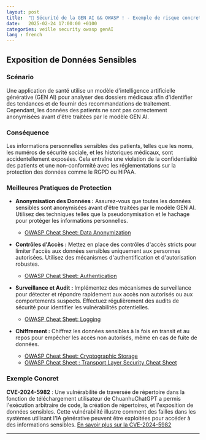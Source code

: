 ```yaml
---
layout: post
title:  "🚀 Sécurité de la GEN AI && OWASP ! - Exemple de risque concret et de ses conséquences - 1/5"
date:   2025-02-24 17:00:00 +0100
categories: veille security owasp genAI 
lang : french
---
```


## Exposition de Données Sensibles

### Scénario

Une application de santé utilise un modèle d'intelligence artificielle générative (GEN AI) pour analyser des dossiers médicaux afin d'identifier des tendances et de fournir des recommandations de traitement. Cependant, les données des patients ne sont pas correctement anonymisées avant d'être traitées par le modèle GEN AI.

### Conséquence

Les informations personnelles sensibles des patients, telles que les noms, les numéros de sécurité sociale, et les historiques médicaux, sont accidentellement exposées. Cela entraîne une violation de la confidentialité des patients et une non-conformité avec les réglementations sur la protection des données comme le RGPD ou HIPAA.

### Meilleures Pratiques de Protection

- **Anonymisation des Données :** Assurez-vous que toutes les données sensibles sont anonymisées avant d'être traitées par le modèle GEN AI. Utilisez des techniques telles que la pseudonymisation et le hachage pour protéger les informations personnelles.
  - [OWASP Cheat Sheet: Data Anonymization](https://cheatsheetseries.owasp.org/cheatsheets/Data_Anonymization_Cheat_Sheet.html)

- **Contrôles d'Accès :** Mettez en place des contrôles d'accès stricts pour limiter l'accès aux données sensibles uniquement aux personnes autorisées. Utilisez des mécanismes d'authentification et d'autorisation robustes.
  - [OWASP Cheat Sheet: Authentication](https://cheatsheetseries.owasp.org/cheatsheets/Authentication_Cheat_Sheet.html)

- **Surveillance et Audit :** Implémentez des mécanismes de surveillance pour détecter et répondre rapidement aux accès non autorisés ou aux comportements suspects. Effectuez régulièrement des audits de sécurité pour identifier les vulnérabilités potentielles.
  - [OWASP Cheat Sheet: Logging](https://cheatsheetseries.owasp.org/cheatsheets/Logging_Cheat_Sheet.html)

- **Chiffrement :** Chiffrez les données sensibles à la fois en transit et au repos pour empêcher les accès non autorisés, même en cas de fuite de données.
  - [OWASP Cheat Sheet: Cryptographic Storage](https://cheatsheetseries.owasp.org/cheatsheets/Cryptographic_Storage_Cheat_Sheet.html)
  - [OWASP Cheat Sheet : Transport Layer Security Cheat Sheet](https://cheatsheetseries.owasp.org/cheatsheets/Transport_Layer_Security_Cheat_Sheet.html)

### Exemple Concret

**CVE-2024-5982** : Une vulnérabilité de traversée de répertoire dans la fonction de téléchargement utilisateur de ChuanhuChatGPT a permis l'exécution arbitraire de code, la création de répertoires, et l'exposition de données sensibles. Cette vulnérabilité illustre comment des failles dans les systèmes utilisant l'IA générative peuvent être exploitées pour accéder à des informations sensibles. [En savoir plus sur la CVE-2024-5982](https://thehackernews.com/2024/10/researchers-uncover-vulnerabilities-in.html)

---